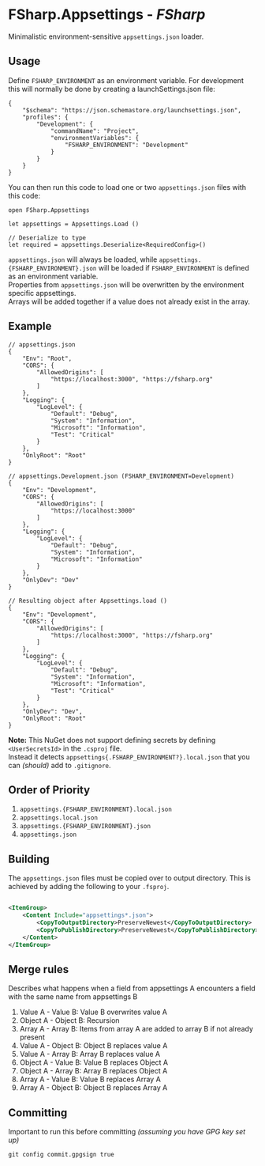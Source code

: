 # FSharp.Appsettings - _FSharp_

Minimalistic environment-sensitive `appsettings.json` loader.

## Usage

Define `FSHARP_ENVIRONMENT` as an environment variable. For development this will normally be done by creating a
launchSettings.json file:

```json5
{
	"$schema": "https://json.schemastore.org/launchsettings.json",
	"profiles": {
		"Development": {
			"commandName": "Project",
			"environmentVariables": {
				"FSHARP_ENVIRONMENT": "Development"
			}
		}
	}
}
```

You can then run this code to load one or two `appsettings.json` files with this code:

```f#
open FSharp.Appsettings

let appsettings = Appsettings.Load ()

// Deserialize to type
let required = appsettings.Deserialize<RequiredConfig>()
```

`appsettings.json` will always be loaded, while `appsettings.{FSHARP_ENVIRONMENT}.json` will be loaded
if `FSHARP_ENVIRONMENT` is defined as an environment variable.  
Properties from `appsettings.json` will be overwritten by the environment specific appsettings.  
Arrays will be added together if a value does not already exist in the array.

## Example

```json5
// appsettings.json
{
	"Env": "Root",
	"CORS": {
		"AllowedOrigins": [
			"https://localhost:3000", "https://fsharp.org"
		]
	},
	"Logging": {
		"LogLevel": {
			"Default": "Debug",
			"System": "Information",
			"Microsoft": "Information",
			"Test": "Critical"
		}
	},
	"OnlyRoot": "Root"
}
```

```json5
// appsettings.Development.json (FSHARP_ENVIRONMENT=Development)
{
	"Env": "Development",
	"CORS": {
		"AllowedOrigins": [
			"https://localhost:3000"
		]
	},
	"Logging": {
		"LogLevel": {
			"Default": "Debug",
			"System": "Information",
			"Microsoft": "Information"
		}
	},
	"OnlyDev": "Dev"
}
```

```json5
// Resulting object after Appsettings.load ()
{
	"Env": "Development",
	"CORS": {
		"AllowedOrigins": [
			"https://localhost:3000", "https://fsharp.org"
		]
	},
	"Logging": {
		"LogLevel": {
			"Default": "Debug",
			"System": "Information",
			"Microsoft": "Information",
			"Test": "Critical"
		}
	},
	"OnlyDev": "Dev",
	"OnlyRoot": "Root"
}
```

**Note:** This NuGet does not support defining secrets by defining `<UserSecretsId>` in the `.csproj` file.  
Instead it detects `appsettings{.FSHARP_ENVIRONMENT?}.local.json` that you can _(should)_ add to `.gitignore`.

## Order of Priority

1. `appsettings.{FSHARP_ENVIRONMENT}.local.json`
2. `appsettings.local.json`
3. `appsettings.{FSHARP_ENVIRONMENT}.json`
4. `appsettings.json`

## Building

The `appsettings.json` files must be copied over to output directory. This is achieved by adding the following to
your `.fsproj`.

```xml

<ItemGroup>
    <Content Include="appsettings*.json">
        <CopyToOutputDirectory>PreserveNewest</CopyToOutputDirectory>
        <CopyToPublishDirectory>PreserveNewest</CopyToPublishDirectory>
    </Content>
</ItemGroup>
```

## Merge rules

Describes what happens when a field from appsettings A encounters a field with the same name from appsettings B

1. Value A - Value B: Value B overwrites value A
2. Object A - Object B: Recursion
3. Array A - Array B: Items from array A are added to array B if not already present
4. Value A - Object B: Object B replaces value A
5. Value A - Array B: Array B replaces value A
6. Object A - Value B: Value B replaces Object A
7. Object A - Array B: Array B replaces Object A
8. Array A - Value B: Value B replaces Array A
9. Array A - Object B: Object B replaces Array A

## Committing

Important to run this before committing _(assuming you have GPG key set up)_

```shell
git config commit.gpgsign true
```